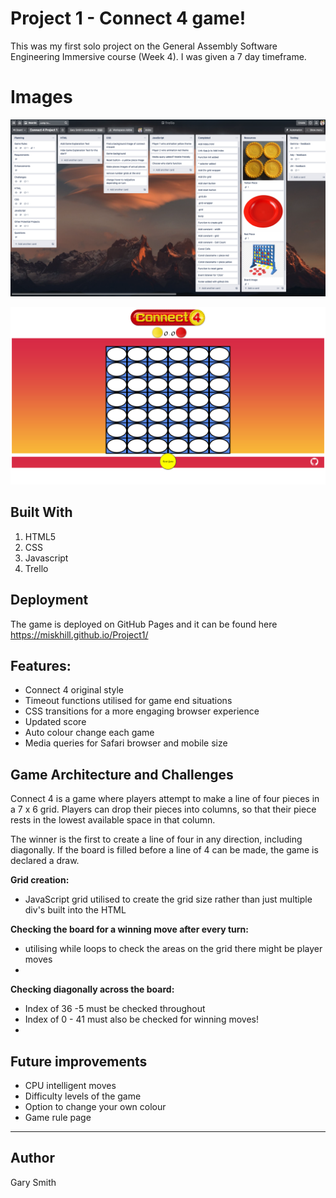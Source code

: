 # Project 1 - Connect 4 game!

This was my first solo project on the General Assembly Software Engineering Immersive course (Week 4).
I was given a 7 day timeframe.

# Images

![Trello Planning](https://github.com/miskhill/Project1/blob/main/Screenshots/Trello%20ongoing.png)

![Game image](https://github.com/miskhill/Project1/blob/main/Screenshots/Connect%204%20ongoing.png)

## Built With

1.  HTML5
2.  CSS
3.  Javascript
4.  Trello

## Deployment

The game is deployed on GitHub Pages and it can be found here https://miskhill.github.io/Project1/

## Features:

- Connect 4 original style
- Timeout functions utilised for game end situations
- CSS transitions for a more engaging browser experience
- Updated score
- Auto colour change each game
- Media queries for Safari browser and mobile size

## Game Architecture and Challenges

Connect 4 is a game where players attempt to make a line of four pieces in a 7 x 6 grid. Players can drop their pieces into columns, so that their piece rests in the lowest available space in that column.

The winner is the first to create a line of four in any direction, including diagonally. If the board is filled before a line of 4 can be made, the game is declared a draw.

**Grid creation:**

- JavaScript grid utilised to create the grid size rather than just multiple div's built into the HTML

**Checking the board for a winning move after every turn:**

- utilising while loops to check the areas on the grid there might be player moves
-

**Checking diagonally across the board:**

- Index of 36 -5 must be checked throughout
- Index of 0 - 41 must also be checked for winning moves!
-

## Future improvements

- CPU intelligent moves
- Difficulty levels of the game
- Option to change your own colour
- Game rule page

---

## [](https://miskhill.github.io/Project1/#author)Author

Gary Smith
